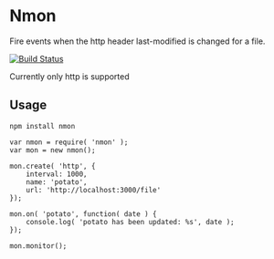# Nmon
Fire events when the http header last-modified is changed for a file.

 [![Build Status](https://secure.travis-ci.org/qbit/nmon.png)](http://travis-ci.org/qbit/nmon)

 Currently only http is supported

## Usage

	npm install nmon
	
	var nmon = require( 'nmon' );
	var mon = new nmon();

	mon.create( 'http', {
		interval: 1000,
		name: 'potato',
		url: 'http://localhost:3000/file'
	});

	mon.on( 'potato', function( date ) {
		console.log( 'potato has been updated: %s', date );
	});

	mon.monitor();
